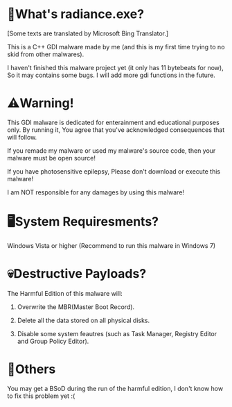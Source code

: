 # 🤔What's radiance.exe?
[Some texts are translated by Microsoft Bing Translator.]

This is a C++ GDI malware made by me (and this is my first time trying to no skid from other malwares).

I haven't finished this malware project yet (it only has 11 bytebeats for now), So it may contains some bugs. I will add more gdi functions in the future.

# ⚠️Warning!
This GDI malware is dedicated for enterainment and educational purposes only. By running it, You agree that you've acknowledged consequences that will follow.

If you remade my malware or used my malware's source code, then your malware must be open source!

If you have photosensitive epilepsy, Please don't download or execute this malware!

I am NOT responsible for any damages by using this malware!

# 🖥️System Requiresments?
Windows Vista or higher (Recommend to run this malware in Windows 7)

# 💀Destructive Payloads?
The Harmful Edition of this malware will:

1. Overwrite the MBR(Master Boot Record).

2. Delete all the data stored on all physical disks.

3. Disable some system feautres (such as Task Manager, Registry Editor and Group Policy Editor).

# 💬Others
You may get a BSoD during the run of the harmful edition, I don't know how to fix this problem yet :(
